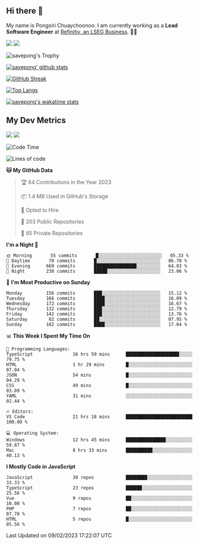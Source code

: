 ## Hi there 👋

My name is Pongsiri Chuaychoonoo. I am currently working as a **Lead Software Engineer** at [Refinitiv, an LSEG Business](https://www.refinitiv.com). 👨‍💻

[<img src="https://img.shields.io/badge/savepong.com-%230077B5.svg?&style=for-the-badge&color=81e6d9" />](https://savepong.com)
[<img src="https://img.shields.io/badge/linkedin-%230077B5.svg?&style=for-the-badge&logo=linkedin&logoColor=white" />](https://www.linkedin.com/in/savepong)

![savepong's Trophy](https://github-profile-trophy.vercel.app/?username=savepong&theme=flat&rank=SECRET,SSS,SS,S,AAA,AA,A&margin-w=15&no-bg=true&no-frame=true)

[![savepong' github stats](https://github-readme-stats.vercel.app/api?username=savepong&show_icons=true&count_private=true&theme=gotham&hide_border=true&bg_color=00000000&text_color=768390FF)](https://savepong.com/posts/stats)

[![GitHub Streak](https://github-readme-streak-stats.herokuapp.com?user=savepong&theme=gotham&hide_border=true&background=00000000&dates=768390FF)](https://savepong.com/posts/stats)

[![Top Langs](https://github-readme-stats.vercel.app/api/top-langs/?username=savepong&layout=compact&langs_count=10&theme=gotham&hide_border=true&bg_color=00000000&text_color=768390FF)](https://savepong.com/posts/stats)

[![savepong's wakatime stats](https://github-readme-stats.vercel.app/api/wakatime?username=@savepong&layout=default&theme=gotham&hide_border=true&bg_color=00000000&text_color=768390FF)](https://savepong.com/posts/stats)

## My Dev Metrics

[![](https://komarev.com/ghpvc/?username=savepong&color=blue&label=Profile%20Views)](https://github.com/savepong)
[![](https://img.shields.io/github/followers/savepong?label=GitHub%20Followers)](https://github.com/savepong)

<!--START_SECTION:waka-->
![Code Time](http://img.shields.io/badge/Code%20Time-1%2C158%20hrs%2048%20mins-blue)

![Lines of code](https://img.shields.io/badge/From%20Hello%20World%20I%27ve%20Written-4%20Million%20lines%20of%20code-blue)

**🐱 My GitHub Data** 

> 🏆 64 Contributions in the Year 2023
 > 
> 📦 1.4 MB Used in GitHub's Storage 
 > 
> 💼 Opted to Hire
 > 
> 📜 203 Public Repositories 
 > 
> 🔑 65 Private Repositories  
 > 
**I'm a Night 🦉** 

```text
🌞 Morning       55 commits       █░░░░░░░░░░░░░░░░░░░░░░░░   05.33 % 
🌆 Daytime       70 commits       █░░░░░░░░░░░░░░░░░░░░░░░░   06.78 % 
🌃 Evening      669 commits       ████████████████░░░░░░░░░   64.83 % 
🌙 Night        238 commits       █████░░░░░░░░░░░░░░░░░░░░   23.06 % 

```
📅 **I'm Most Productive on Sunday** 

```text
Monday         156 commits       ███░░░░░░░░░░░░░░░░░░░░░░   15.12 % 
Tuesday        166 commits       ████░░░░░░░░░░░░░░░░░░░░░   16.09 % 
Wednesday      172 commits       ████░░░░░░░░░░░░░░░░░░░░░   16.67 % 
Thursday       132 commits       ███░░░░░░░░░░░░░░░░░░░░░░   12.79 % 
Friday         142 commits       ███░░░░░░░░░░░░░░░░░░░░░░   13.76 % 
Saturday        82 commits       ██░░░░░░░░░░░░░░░░░░░░░░░   07.95 % 
Sunday         182 commits       ████░░░░░░░░░░░░░░░░░░░░░   17.64 % 

```


📊 **This Week I Spent My Time On** 

```text
💬 Programming Languages: 
TypeScript               16 hrs 59 mins      ████████████████████░░░░░   79.75 % 
HTML                     1 hr 29 mins        █░░░░░░░░░░░░░░░░░░░░░░░░   07.04 % 
JSON                     54 mins             █░░░░░░░░░░░░░░░░░░░░░░░░   04.29 % 
CSS                      49 mins             █░░░░░░░░░░░░░░░░░░░░░░░░   03.89 % 
YAML                     31 mins             ░░░░░░░░░░░░░░░░░░░░░░░░░   02.44 % 

🔥 Editors: 
VS Code                  21 hrs 18 mins      █████████████████████████   100.00 % 

💻 Operating System: 
Windows                  12 hrs 45 mins      ███████████████░░░░░░░░░░   59.87 % 
Mac                      8 hrs 33 mins       ██████████░░░░░░░░░░░░░░░   40.13 % 

```

**I Mostly Code in JavaScript** 

```text
JavaScript               30 repos            ████████░░░░░░░░░░░░░░░░░   33.33 % 
TypeScript               23 repos            ██████░░░░░░░░░░░░░░░░░░░   25.56 % 
Vue                      9 repos             ██░░░░░░░░░░░░░░░░░░░░░░░   10.00 % 
PHP                      7 repos             ██░░░░░░░░░░░░░░░░░░░░░░░   07.78 % 
HTML                     5 repos             █░░░░░░░░░░░░░░░░░░░░░░░░   05.56 % 

```



 Last Updated on 09/02/2023 17:22:07 UTC
<!--END_SECTION:waka-->

<!--
**savepong/savepong** is a ✨ _special_ ✨ repository because its `README.md` (this file) appears on your GitHub profile.

Here are some ideas to get you started:

- 🔭 I’m currently working on WebComponents and TypeScript.
- 🌱 I’m currently learning ...
- 👯 I’m looking to collaborate on ...
- 🤔 I’m looking for help with ...
- 💬 Ask me about ...
- 📫 How to reach me: ...
- 😄 Pronouns: ...
- ⚡ Fun fact: ...
-->
